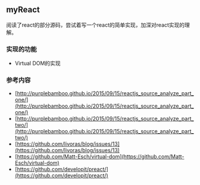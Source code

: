 ## myReact

阅读了react的部分源码，尝试着写一个react的简单实现，加深对react实现的理解。

### 实现的功能

- Virtual DOM的实现


### 参考内容

- [http://purplebamboo.github.io/2015/09/15/reactjs_source_analyze_part_one/](http://purplebamboo.github.io/2015/09/15/reactjs_source_analyze_part_one/)
- [http://purplebamboo.github.io/2015/09/15/reactjs_source_analyze_part_two/](http://purplebamboo.github.io/2015/09/15/reactjs_source_analyze_part_two/)
- [https://github.com/livoras/blog/issues/13](https://github.com/livoras/blog/issues/13)
- [https://github.com/Matt-Esch/virtual-dom](https://github.com/Matt-Esch/virtual-dom)
- [https://github.com/developit/preact/](https://github.com/developit/preact/)